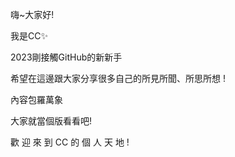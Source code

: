 嗨~大家好! 

我是CC✨

2023剛接觸GitHub的新新手

希望在這邊跟大家分享很多自己的所見所聞、所思所想 !

內容包羅萬象

大家就當個版看看吧!

歡 迎 來 到 CC 的 個 人 天 地 ! 



